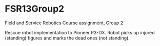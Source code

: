 FSR13Group2
===========

Field and Service Robotics Course assignment, Group 2

Rescue robot implementation to Pioneer P3-DX. Robot picks up injured (standing) figures and marks the dead ones (not standing).
